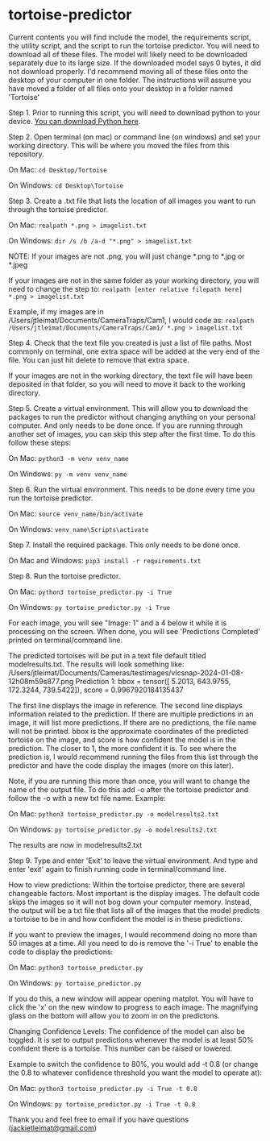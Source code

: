 # tortoise-predictor

Current contents you will find include the model, the requirements script, the utility script, and the script to run the tortoise predictor. You will need to download all of these files. The model will likely need to be downloaded separately due to its large size. If the downloaded model says 0 bytes, it did not download properly. I'd recommend moving all of these files onto the desktop of your computer in one folder. The instructions will assume you have moved a folder of all files onto your desktop in a folder named 'Tortoise'

Step 1. Prior to running this script, you will need to download python to your device. [You can download Python here](https://www.python.org/downloads/).


Step 2. Open terminal (on mac) or command line (on windows) and set your working directory. This will be where you moved the files from this repository.

On Mac:
`cd Desktop/Tortoise`

On Windows:
`cd Desktop\Tortoise`


Step 3. Create a .txt file that lists the location of all images you want to run through the tortoise predictor.

On Mac:
`realpath *.png > imagelist.txt`

On Windows:
`dir /s /b /a-d "*.png" > imagelist.txt`

NOTE: If your images are not .png, you will just change *.png to *.jpg or *.jpeg

If your images are not in the same folder as your working directory, you will need to change the step to:
`realpath [enter relative filepath here] *.png > imagelist.txt`

Example, if my images are in /Users/jtleimat/Documents/CameraTraps/Cam1, I would code as:
`realpath /Users/jtleimat/Documents/CameraTraps/Cam1/ *.png > imagelist.txt`

Step 4. Check that the text file you created is just a list of file paths. Most commonly on terminal, one extra space will be added at the very end of the file. You can just hit delete to remove that extra space.

If your images are not in the working directory, the text file will have been deposited in that folder, so you will need to move it back to the working directory.

Step 5. Create a virtual environment. This will allow you to download the packages to run the predictor without changing anything on your personal computer. And only needs to be done once. If you are running through another set of images, you can skip this step after the first time. To do this follow these steps:

On Mac:
`python3 -m venv venv_name`

On Windows:
`py -m venv venv_name`


Step 6. Run the virtual environment. This needs to be done every time you run the tortoise predictor.

On Mac:
`source venv_name/bin/activate`

On Windows:
`venv_name\Scripts\activate`


Step 7. Install the required package. This only needs to be done once. 

On Mac and Windows:
`pip3 install -r requirements.txt`

Step 8. Run the tortoise predictor.

On Mac:
`python3 tortoise_predictor.py -i True`

On Windows:
`py tortoise_predictor.py -i True`

For each image, you will see "Image: 1" and a 4 below it while it is processing on the screen. When done, you will see 'Predictions Completed' printed on terminal/command line.

The predicted tortoises will be put in a text file default titled modelresults.txt.
The results will look something like:
/Users/jtleimat/Documents/Cameras/testimages/vlcsnap-2024-01-08-12h08m59s877.png
Prediction 1: bbox = tensor([  5.2013, 643.9755, 172.3244, 739.5422]), score = 0.9967920184135437

The first line displays the image in reference.
The second line displays information related to the prediction. If there are multiple predictions in an image, it will list more predictions. If there are no predictions, the file name will not be printed.
bbox is the approximate coordinates of the predicted tortoise on the image, and score is how confident the model is in the prediction. The closer to 1, the more confident it is. To see where the prediction is, I would recommend running the files from this list through the predictor and have the code display the images (more on this later).

Note, if you are running this more than once, you will want to change the name of the output file. To do this add -o after the tortoise predictor and follow the -o with a new txt file name. Example:

On Mac:
`python3 tortoise_predictor.py -o modelresults2.txt`

On Windows:
`py tortoise_predictor.py -o modelresults2.txt`

The results are now in modelresults2.txt

Step 9. Type and enter 'Exit' to leave the virtual environment. And type and enter 'exit' again to finish running code in terminal/command line.

How to view predictions: Within the tortoise predictor, there are several changeable factors. Most important is the display images. The default code skips the images so it will not bog down your computer memory. Instead, the output will be a txt file that lists all of the images that the model predicts a tortoise to be in and how confident the model is in these predictions.

If you want to preview the images, I would recommend doing no more than 50 images at a time. All you need to do is remove the '-i True' to enable the code to display the predictions:

On Mac:
`python3 tortoise_predictor.py`

On Windows:
`py tortoise_predictor.py`

If you do this, a new window will appear opening matplot. You will have to click the 'x' on the new window to progress to each image. The magnifying glass on the bottom will allow you to zoom in on the predictons.


Changing Confidence Levels: The confidence of the model can also be toggled. It is set to output predictions whenever the model is at least 50% confident there is a tortoise. This number can be raised or lowered. 

Example to switch the confidence to 80%, you would add -t 0.8 (or change the 0.8 to whatever confidence threshold you want the model to operate at):

On Mac:
`python3 tortoise_predictor.py -i True -t 0.8`

On Windows:
`py tortoise_predictor.py -i True -t 0.8`



Thank you and feel free to email if you have questions (jackietleimat@gmail.com)
